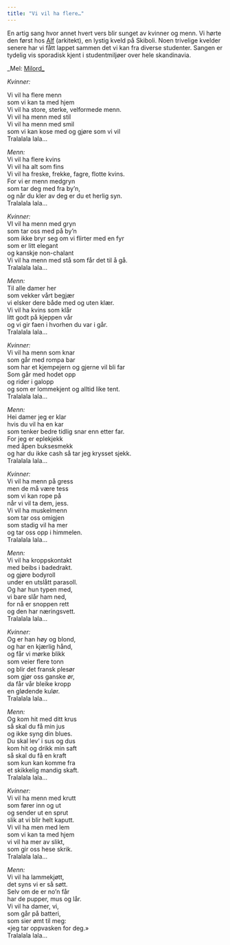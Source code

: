 ```yaml
---
title: "Vi vil ha flere…"
---
```


En artig sang hvor annet hvert vers blir sunget av kvinner og menn. Vi hørte den først hos [Alf][] (arkitekt), en lystig kveld på Skiboli. Noen trivelige kvelder senere har vi fått lappet sammen det vi kan fra diverse studenter. Sangen er tydelig vis sporadisk kjent i studentmiljøer over hele skandinavia.

\_Mel: [Milord\_][]

*Kvinner:*

Vi vil ha flere menn  
som vi kan ta med hjem  
Vi vil ha store, sterke, velformede menn.  
Vi vil ha menn med stil  
Vi vil ha menn med smil  
som vi kan kose med og gjøre som vi vil  
Tralalala lala…

*Menn:*  
Vi vil ha flere kvins  
Vi vil ha alt som fins  
Vi vil ha freske, frekke, fagre, flotte kvins.  
For vi er menn medgryn  
som tar deg med fra by’n,  
og når du kler av deg er du et herlig syn.  
Tralalala lala…

*Kvinner:*  
VI vil ha menn med gryn  
som tar oss med på by’n  
som ikke bryr seg om vi flirter med en fyr  
som er litt elegant  
og kanskje non-chalant  
Vi vil ha menn med stå som får det til å gå.  
Tralalala lala…

*Menn:*  
Til alle damer her  
som vekker vårt begjær  
vi elsker dere både med og uten klær.  
Vi vil ha kvins som klår  
litt godt på kjeppen vår  
og vi gir faen i hvorhen du var i går.  
Tralalala lala…

*Kvinner:*  
Vi vil ha menn som knar  
som går med rompa bar  
som har et kjempejern og gjerne vil bli far  
Som går med hodet opp  
og rider i galopp  
og som er lommekjent og alltid like tent.  
Tralalala lala…

*Menn:*  
Hei damer jeg er klar  
hvis du vil ha en kar  
som tenker bedre tidlig snar enn etter far.  
For jeg er eplekjekk  
med åpen buksesmekk  
og har du ikke cash så tar jeg krysset sjekk.  
Tralalala lala…

*Kvinner:*  
Vi vil ha menn på gress  
men de må være tess  
som vi kan rope på  
når vi vil ta dem, jess.  
Vi vil ha muskelmenn  
som tar oss omigjen  
som stadig vil ha mer  
og tar oss opp i himmelen.  
Tralalala lala…

*Menn:*  
Vi vil ha kroppskontakt  
med beibs i badedrakt.  
og gjøre bodyroll  
under en utslått parasoll.  
Og har hun typen med,  
vi bare slår ham ned,  
for nå er snoppen rett  
og den har næringsvett.  
Tralalala lala…

*Kvinner:*  
Og er han høy og blond,  
og har en kjærlig hånd,  
og får vi mørke blikk  
som veier ﬂere tonn  
og blir det fransk plesør  
som gjør oss ganske ør,  
da får vår bleike kropp  
en glødende kulør.  
Tralalala lala…

*Menn:*  
Og kom hit med ditt krus  
så skal du få min jus  
og ikke syng din blues.  
Du skal lev’ i sus og dus  
kom hit og drikk min saft  
så skal du få en kraft  
som kun kan komme fra  
et skikkelig mandig skaft.  
Tralalala lala…

*Kvinner:*  
Vi vil ha menn med krutt  
som fører inn og ut  
og sender ut en sprut  
slik at vi blir helt kaputt.  
Vi vil ha men med lem  
som vi kan ta med hjem  
vi vil ha mer av slikt,  
som gir oss hese skrik.  
Tralalala lala…

*Menn:*  
Vi vil ha lammekjøtt,  
det syns vi er så søtt.  
Selv om de er no’n får  
har de pupper, mus og lår.  
Vi vil ha damer, vi,  
som går på batteri,  
som sier ømt til meg:  
«jeg tar oppvasken for deg.»  
Tralalala lala…

  [Alf]: http://org.ntnu.no/alf/
  [Milord\_]: http://www.youtube.com/watch?v=bGoM7hqWU0Y